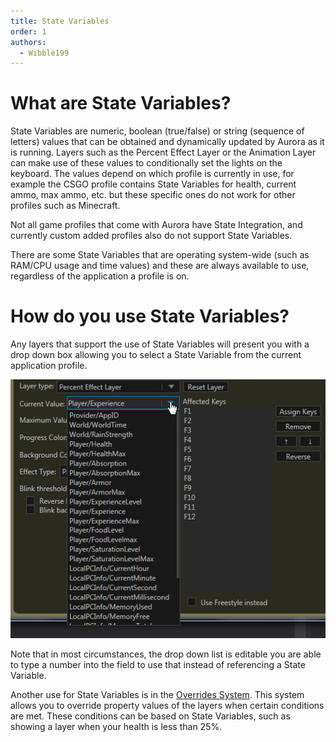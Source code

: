 ```yaml
---
title: State Variables
order: 1
authors:
  - Wibble199
---
```


# What are State Variables?
State Variables are numeric, boolean (true/false) or string (sequence of letters) values that can be obtained and dynamically updated by Aurora as it is running. Layers such as the Percent Effect Layer or the Animation Layer can make use of these values to conditionally set the lights on the keyboard. The values depend on which profile is currently in use, for example the CSGO profile contains State Variables for health, current ammo, max ammo, etc. but these specific ones do not work for other profiles such as Minecraft.

Not all game profiles that come with Aurora have State Integration, and currently custom added profiles also do not support State Variables.

There are some State Variables that are operating system-wide (such as RAM/CPU usage and time values) and these are always available to use, regardless of the application a profile is on.


# How do you use State Variables?
Any layers that support the use of State Variables will present you with a drop down box allowing you to select a State Variable from the current application profile.

![An example of a drop down containing a list of State Variables for Minecraft](../../assets/img/state-variable-example.png)

Note that in most circumstances, the drop down list is editable you are able to type a number into the field to use that instead of referencing a State Variable.

Another use for State Variables is in the [Overrides System](../advanced-topics/overrides-system). This system allows you to override property values of the layers when certain conditions are met. These conditions can be based on State Variables, such as showing a layer when your health is less than 25%.